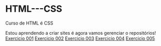 # HTML---CSS
 Curso de HTML é CSS

Estou aprendendo a criar sites é agora vamos gerenciar o repositórios!
<a href="jheferson-p-d-c.github.io/HTML---CSS/Exercicios/ex001/index.html">Exercicio 001</a>
<a href="jheferson-p-d-c.github.io/HTML---CSS/Exercicios/ex001/index.html">Exercicio 002</a>
<a href="jheferson-p-d-c.github.io/HTML---CSS/Exercicios/ex003/index.html">Exercicio 003</a>
<a href="jheferson-p-d-c.github.io/HTML---CSS/Exercicios/ex004/index.html">Exercicio 004</a>
<a href="jheferson-p-d-c.github.io/HTML---CSS/Exercicios/ex005/index.html">Exercicio 005</a>